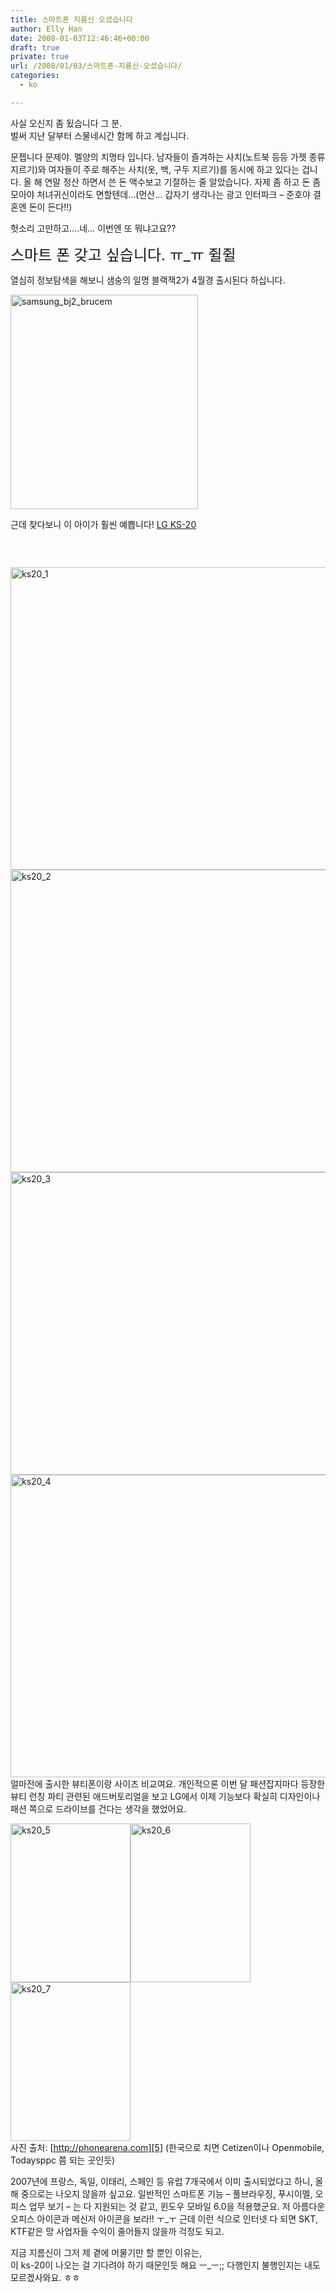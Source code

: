 ```yaml
---
title: 스마트폰 지름신 오셨습니다
author: Elly Han
date: 2008-01-03T12:46:46+00:00
draft: true
private: true
url: /2008/01/03/스마트폰-지름신-오셨습니다/
categories:
  - ko

---
```

사실 오신지 좀 됬습니다 그 분.  
벌써 지난 달부터 스물네시간 함께 하고 계십니다.

문젭니다 문제야. 멜양의 치명타 입니다. 남자들이 즐겨하는 사치(노트북 등등 가젯 종류 지르기)와 여자들이 주로 해주는 사치(옷, 백, 구두 지르기)를 동시에 하고 있다는 겁니다. 올 해 연말 정산 하면서 쓴 돈 액수보고 기절하는 줄 알았습니다. 자제 좀 하고 돈 좀 모아야 처녀귀신이라도 면할텐데&#8230;(먼산&#8230; 갑자기 생각나는 광고 인터파크 &#8211; 준호야 결혼엔 돈이 든다!!)

헛소리 고만하고&#8230;.네&#8230; 이번엔 또 뭐냐고요??

<font size="5">스마트 폰 갖고 싶습니다. ㅠ_ㅠ 쥘쥘</font>

열심히 정보탐색을 해보니 샘숭의 일명 블랙잭2가 4월경 출시된다 하십니다. 

[<img style="border-right:0;border-top:0;border-left:0;border-bottom:0;" height="343" alt="samsung_bj2_brucem" src="https://i2.wp.com/ellyhan.cafe24.com/wp-content/uploads/2008/01/xtgmxltutr.jpg?resize=300%2C343" width="300" border="0" data-recalc-dims="1" />][1] 

근데 찾다보니 이 아이가 훨씬 예쁩니다! <u>LG KS-20</u></p> 

<div class="wlWriterSmartContent" id="scid:5737277B-5D6D-4f48-ABFC-DD9C333F4C5D:39144cba-ca9e-4b66-8ced-67c266609b04" style="margin:0;padding:0;">
  <div id="47b6c2d4-451f-40de-b962-9f4a7515cd7f" style="margin:0;padding:0;">
    <div>
      <a href="http://www.youtube.com/watch?v=eiS2RuxUQ-w&rel="1" noopener noreferrer" target="_new"><img src="https://i1.wp.com/ellyhan.cafe24.com/wp-content/uploads/2008/01/xeqjqkr7bn.jpg?w=739" alt="" data-recalc-dims="1" /></a>
    </div>
  </div>
</div>

 

<img style="border-right:0;border-top:0;border-left:0;border-bottom:0;" height="484" alt="ks20_1" src="https://i0.wp.com/ellyhan.cafe24.com/wp-content/uploads/2008/01/xjk6urwdft.jpg?resize=644%2C484" width="644" border="0" data-recalc-dims="1" /> 

<img style="border-right:0;border-top:0;border-left:0;border-bottom:0;" height="484" alt="ks20_2" src="https://i2.wp.com/ellyhan.cafe24.com/wp-content/uploads/2008/01/xvaiaygxjn.jpg?resize=644%2C484" width="644" border="0" data-recalc-dims="1" /> 

<img style="border-right:0;border-top:0;border-left:0;border-bottom:0;" height="484" alt="ks20_3" src="https://i1.wp.com/ellyhan.cafe24.com/wp-content/uploads/2008/01/xa4i9pveiz.jpg?resize=644%2C484" width="644" border="0" data-recalc-dims="1" /> 

<img style="border-right:0;border-top:0;border-left:0;border-bottom:0;" height="484" alt="ks20_4" src="https://i0.wp.com/ellyhan.cafe24.com/wp-content/uploads/2008/01/xrxdbrz8cl.jpg?resize=644%2C484" width="644" border="0" data-recalc-dims="1" />  
얼마전에 출시한 뷰티폰이랑 사이즈 비교여요.  
개인적으론 이번 달 패션잡지마다 등장한 뷰티 런칭 파티 관련된 애드버토리얼을 보고 LG에서 이제 기능보다 확실히 디자인이나 패션 쪽으로 드라이브를 건다는 생각을 했었어요.

[<img style="border-width:0;" height="254" alt="ks20_5" src="https://i1.wp.com/ellyhan.cafe24.com/wp-content/uploads/2008/01/xvgygwzk5i.jpg?resize=192%2C254" width="192" border="0" data-recalc-dims="1" />][2][<img style="border-width:0;" height="254" alt="ks20_6" src="https://i2.wp.com/ellyhan.cafe24.com/wp-content/uploads/2008/01/xzd3ylefp9.jpg?resize=192%2C254" width="192" border="0" data-recalc-dims="1" />][3][<img style="border-width:0;" height="254" alt="ks20_7" src="https://i2.wp.com/ellyhan.cafe24.com/wp-content/uploads/2008/01/xip6tihdiz.jpg?resize=192%2C254" width="192" border="0" data-recalc-dims="1" />][4]  
사진 출처: [http://phonearena.com][5] (한국으로 치면 Cetizen이나 Openmobile, Todaysppc 쯤 되는 곳인듯)

2007년에 프랑스, 독일, 이태리, 스페인 등 유럽 7개국에서 이미 출시되었다고 하니, 올해 중으로는 나오지 않을까 싶고요. 일반적인 스마트폰 기능 &#8211; 풀브라우징, 푸시이멜, 오피스 업무 보기 &#8211; 는 다 지원되는 것 같고, 윈도우 모바일 6.0을 적용했군요. 저 아름다운 오피스 아이콘과 메신저 아이콘을 보라!! ㅜ_ㅜ 근데 이런 식으로 인터넷 다 되면 SKT, KTF같은 망 사업자들 수익이 줄어들지 않을까 걱정도 되고. 

지금 지름신이 그저 제 곁에 머물기만 할 뿐인 이유는,  
이 ks-20이 나오는 걸 기다려야 하기 때문인듯 해요 ㅡ_ㅡ;; 다행인지 불행인지는 내도 모르겠사와요. ㅎㅎ

 [1]: https://i0.wp.com/ellyhan.cafe24.com/wp-content/uploads/2008/01/xs3w0jkj0u.jpg
 [2]: https://i0.wp.com/ellyhan.cafe24.com/wp-content/uploads/2008/01/xl5tlxugi8.jpg
 [3]: https://i2.wp.com/ellyhan.cafe24.com/wp-content/uploads/2008/01/xawxubxydw.jpg
 [4]: https://i1.wp.com/ellyhan.cafe24.com/wp-content/uploads/2008/01/xau5hskren.jpg
 [5]: http://phonearena.com "http://phonearena.com/htmls/Hands-on-with-LG-KS20-article-image-a_2256-p_1-i_14409.html"